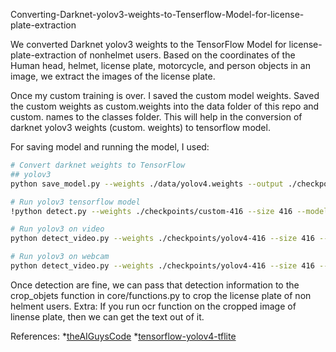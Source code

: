Converting-Darknet-yolov3-weights-to-Tenserflow-Model-for-license-plate-extraction

We converted Darknet yolov3 weights to the TensorFlow Model for license-plate-extraction of nonhelmet users. Based on the coordinates of the Human head, helmet, license plate, motorcycle, and person objects in an image, we extract the images of the license plate.

Once my custom training is over. I saved the custom model weights. Saved the custom weights as custom.weights into the data folder of this repo and custom. names to the classes folder. This will help in the conversion of darknet yolov3 weights (custom. weights) to tensorflow model.

For saving model and running the model, I used:

```bash
# Convert darknet weights to TensorFlow
## yolov3
python save_model.py --weights ./data/yolov4.weights --output ./checkpoints/yolov4-416 --input_size 416 --model yolov3

# Run yolov3 tensorflow model
!python detect.py --weights ./checkpoints/custom-416 --size 416 --model yolov3 --images /mydrive/TEST/test0.jpg

# Run yolov3 on video
python detect_video.py --weights ./checkpoints/yolov4-416 --size 416 --model yolov3 --video ./data/video/video.mp4 --output ./detections/results.avi

# Run yolov3 on webcam
python detect_video.py --weights ./checkpoints/yolov4-416 --size 416 --model yolov3 --video 0 --output ./detections/results.avi
```


Once detection are fine, we can pass that detection information to the crop_objets function in core/functions.py to crop the license plate of non helment users.
Extra: If you run ocr function on the cropped image of linense plate, then we can get the text out of it.

References:
*[theAIGuysCode](https://github.com/theAIGuysCode/tensorflow-yolov4-tflite) 
*[tensorflow-yolov4-tflite](https://github.com/hunglc007/tensorflow-yolov4-tflite)


